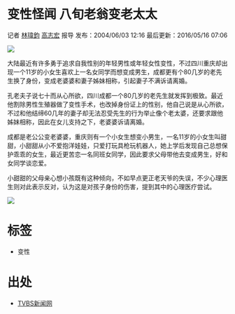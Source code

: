 # 变性怪闻 八旬老翁变老太太

记者 [林瑋鈞](https://news.tvbs.com.tw/news/searchresult/news?search_text=林瑋鈞) [高志宏](https://news.tvbs.com.tw/news/searchresult/news?search_text=高志宏) 报导 
发布：2004/06/03 12:16 
最后更新：2016/05/16 07:06

![](https://cc.tvbs.com.tw/news2.0/img/200406/03/alisa-20040603163551.jpg)

大陆最近有许多勇于追求自我性别的年轻男性或年轻女性变性，不过四川重庆却出现一个11岁的小女生喜欢上一名女同学而想变成男生，成都更有个80几岁的老先生换了身份，变成老婆婆和妻子姊妹相称，引起妻子不满诉请离婚。

孔老夫子说七十而从心所欲，四川成都一个80几岁的老先生就发挥到极致。最近他割除男性生殖器做了变性手术，也改掉身份证上的性别，他自己说是从心所欲，不过和他结缔60几年的妻子却无法忍受先生的行为举止像个老太婆，还要求跟他姊妹相称，因此在女儿支持之下，老婆婆诉请离婚。

成都是老公公变老婆婆，重庆则有一个小女生想变小男生，一名11岁的小女生叫甜甜，小甜甜从小不爱抱洋娃娃，只爱打玩具枪玩机器人，她上学后发现自己总想保护乖乖的女生，最近更苦恋一名同班女同学，因此要求父母带他去变成男生，好和女同学谈恋爱。

小甜甜的父母亲心想小孩既有这种倾向，不如早点更正老天爷的失误，不少心理医生则对此表示反对，认为这是对孩子身份的伤害，提到其中的心理医疗尝试。

![](https://cc.tvbs.com.tw/img/upload/2017/11/09/20171109193947-11b8e8d3.png)

# 标签
- 变性

# 出处
- [TVBS新闻网](https://news.tvbs.com.tw/life/490722)
<!-- tcd_original_link https://news.tvbs.com.tw/life/490722 -->
